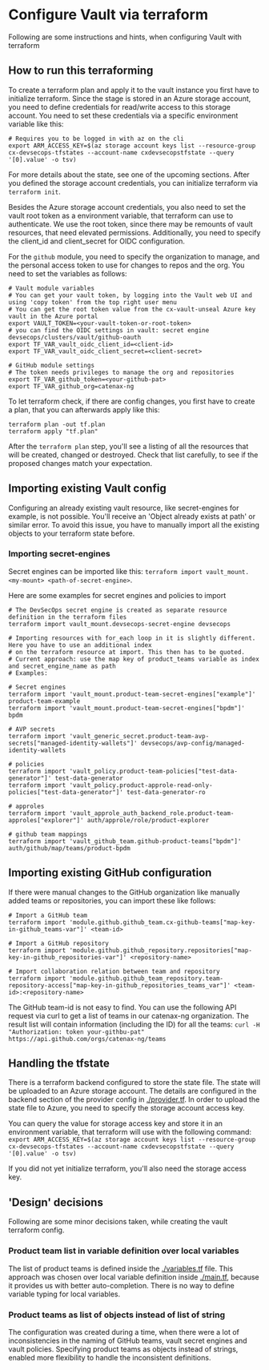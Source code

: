 # Configure Vault via terraform

Following are some instructions and hints, when configuring Vault with terraform

## How to run this terraforming

To create a terraform plan and apply it to the vault instance you first have to initialize terraform.
Since the stage is stored in an Azure storage account, you need to define credentials for read/write access to this
storage account. You need to set these credentials via a specific environment variable like this:

```shell
# Requires you to be logged in with az on the cli
export ARM_ACCESS_KEY=$(az storage account keys list --resource-group cx-devsecops-tfstates --account-name cxdevsecopstfstate --query '[0].value' -o tsv)
```

For more details about the state, see one of the upcoming sections.
After you defined the storage account credentials, you can initialize terraform via `terraform init`.

Besides the Azure storage account credentials, you also need to set the vault root token as a environment variable, that
terraform can use to authenticate. We use the root token, since there may be remounts of vault resources, that need
elevated permissions. Additionally, you need to specify the client_id and client_secret for OIDC configuration.

For the `github` module, you need to specify the organization to manage, and
the personal access token to use for changes to repos and the org.
You need to set the variables as follows:

```shell
# Vault module variables
# You can get your vault token, by logging into the Vault web UI and using 'copy token' from the top right user menu
# You can get the root token value from the cx-vault-unseal Azure key vault in the Azure portal
export VAULT_TOKEN=<your-vault-token-or-root-token>
# you can find the OIDC settings in vault: secret engine devsecops/clusters/vault/github-oauth
export TF_VAR_vault_oidc_client_id=<client-id>
export TF_VAR_vault_oidc_client_secret=<client-secret>

# GitHub module settings
# The token needs privileges to manage the org and repositories
export TF_VAR_github_token=<your-github-pat>
export TF_VAR_github_org=catenax-ng
```

To let terraform check, if there are config changes, you first have to create a plan, that you can afterwards
apply like this:

```shell
terraform plan -out tf.plan
terraform apply "tf.plan"
```

After the `terraform plan` step, you'll see a listing of all the resources that will be created, changed or destroyed.
Check that list carefully, to see if the proposed changes match your expectation.

## Importing existing Vault config

Configuring an already existing vault resource, like secret-engines for example, is not possible.
You'll receive an 'Object already exists at path' or similar error.
To avoid this issue, you have to manually import all the existing objects to your terraform state before.

### Importing secret-engines

Secret engines can be imported like this: `terraform import vault_mount.<my-mount> <path-of-secret-engine>`.

Here are some examples for secret engines and policies to import

```shell
# The DevSecOps secret engine is created as separate resource definition in the terraform files
terraform import vault_mount.devsecops-secret-engine devsecops

# Importing resources with for_each loop in it is slightly different. Here you have to use an additional index
# on the terraform resource at import. This then has to be quoted. 
# Current approach: use the map key of product_teams variable as index and secret_engine_name as path
# Examples: 

# Secret engines
terraform import 'vault_mount.product-team-secret-engines["example"]' product-team-example
terraform import 'vault_mount.product-team-secret-engines["bpdm"]' bpdm

# AVP secrets
terraform import 'vault_generic_secret.product-team-avp-secrets["managed-identity-wallets"]' devsecops/avp-config/managed-identity-wallets

# policies
terraform import 'vault_policy.product-team-policies["test-data-generator"]' test-data-generator
terraform import 'vault_policy.product-approle-read-only-policies["test-data-generator"]' test-data-generator-ro

# approles
terraform import 'vault_approle_auth_backend_role.product-team-approles["explorer"]' auth/approle/role/product-explorer

# github team mappings
terraform import 'vault_github_team.github-product-teams["bpdm"]' auth/github/map/teams/product-bpdm
```

## Importing existing GitHub configuration

If there were manual changes to the GitHub organization like manually added teams or repositories, you can import these
like follows:

```shell
# Import a GitHub team
terraform import 'module.github.github_team.cx-github-teams["map-key-in-github_teams-var"]' <team-id>

# Import a GitHub repository
terraform import 'module.github.github_repository.repositories["map-key-in-github_repositories-var"]' <repository-name>

# Import collaboration relation between team and repository
terraform import 'module.github.github_team_repository.team-repository-access["map-key-in-github_repositories_teams_var"]' <team-id>:<repository-name>
```

The GitHub team-id is not easy to find. You can use the following API request via curl to get a list of teams in our
catenax-ng organization. The result list will contain information (including the ID) for all the teams:
`curl -H "Authorization: token your-githbu-pat" https://api.github.com/orgs/catenax-ng/teams`

## Handling the tfstate

There is a terraform backend configured to store the state file. The state will be uploaded to an Azure storage account.
The details are configured in the backend section of the provider config in [./provider.tf](provider.tf).
In order to upload the state file to Azure, you need to specify the storage account access key.

You can query the value for storage access key and store it in an environment variable, that terraform will use
with the following command:
`export ARM_ACCESS_KEY=$(az storage account keys list --resource-group cx-devsecops-tfstates --account-name cxdevsecopstfstate --query '[0].value' -o tsv)`

If you did not yet initialize terraform, you'll also need the storage access key.

## 'Design' decisions

Following are some minor decisions taken, while creating the vault terraform config.

### Product team list in variable definition over local variables

The list of product teams is defined inside the [./variables.tf](variables.tf) file. This approach was chosen over
local variable definition inside [./main.tf](main.tf), because it provides us with better auto-completion.
There is no way to define variable typing for local variables.

### Product teams as list of objects instead of list of string

The configuration was created during a time, when there were a lot of inconsistencies in the naming of GitHub teams,
vault secret engines and vault policies. Specifying product teams as objects instead of strings, enabled more flexibility
to handle the inconsistent definitions.
